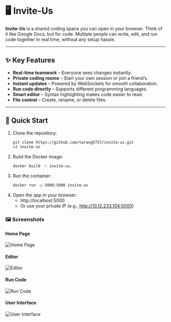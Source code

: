 # 🖥️ Invite-Us

**Invite-Us** is a shared coding space you can open in your browser. Think of it like Google Docs, but for code. Multiple people can write, edit, and run code together in real time, without any setup hassle.

---

## ✨ Key Features
- **Real-time teamwork** – Everyone sees changes instantly.
- **Private coding rooms** – Start your own session or join a friend’s.
- **Instant updates** – Powered by WebSockets for smooth collaboration.
- **Run code directly** – Supports different programming languages.
- **Smart editor** – Syntax highlighting makes code easier to read.
- **File control** – Create, rename, or delete files.

---

## 🚀 Quick Start

1. Clone the repository:
   ```bash
   git clone https://github.com/tarang5757/invite-us.git
   cd invite-us

2. Build the Docker image:
   ```bash
   docker build -t invite-us.
   
3. Run the container:
   ```bash
   docker run -p 5000:5000 invite-us

4. Open the app in your browser:
   - http://localhost:5000
   - Or use your private IP (e.g., http://10.12.233.104:5000)

### 🖼️ Screenshots

#### Home Page
![Home Page](assets/home.png)

#### Editor
![Editor](assets/editor.png)

#### Run Code
![Run Code](assets/run.png)

#### User Interface
![User Interface](assets/user.png)

